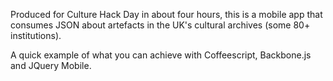Produced for Culture Hack Day in about four hours, this is a mobile app that consumes JSON about artefacts in the UK's cultural archives (some 80+ institutions). 

A quick example of what you can achieve with Coffeescript, Backbone.js and JQuery Mobile.